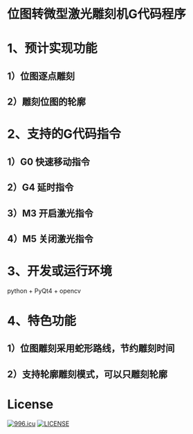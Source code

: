 ﻿# 位图转微型激光雕刻机G代码程序 #

# 1、预计实现功能
## 1）位图逐点雕刻
## 2）雕刻位图的轮廓
# 2、支持的G代码指令
## 1）G0 快速移动指令
## 2）G4 延时指令
## 3）M3 开启激光指令
## 4）M5 关闭激光指令
# 3、开发或运行环境
python + PyQt4 + opencv
# 4、特色功能
## 1）位图雕刻采用蛇形路线，节约雕刻时间
## 2）支持轮廓雕刻模式，可以只雕刻轮廓


# License
[![996.icu](https://img.shields.io/badge/link-996.icu-red.svg)](https://996.icu)
[![LICENSE](https://img.shields.io/badge/license-Anti%20996-blue.svg)](https://github.com/996icu/996.ICU/blob/master/LICENSE)
